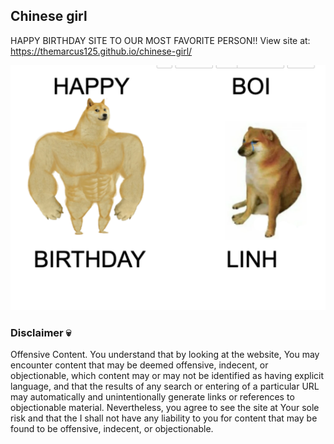 ## Chinese girl
HAPPY BIRTHDAY SITE TO OUR MOST FAVORITE PERSON!!
View site at: https://themarcus125.github.io/chinese-girl/

![GitHub Logo](/docs/images/hpbd27.png)

### Disclaimer 💀
Offensive Content. You understand that by looking at the website, You may encounter content that may be deemed offensive, indecent, or objectionable, which content may or may not be identified as having explicit language, and that the results of any search or entering of a particular URL may automatically and unintentionally generate links or references to objectionable material. Nevertheless, you agree to see the site at Your sole risk and that the I shall not have any liability to you for content that may be found to be offensive, indecent, or objectionable.
